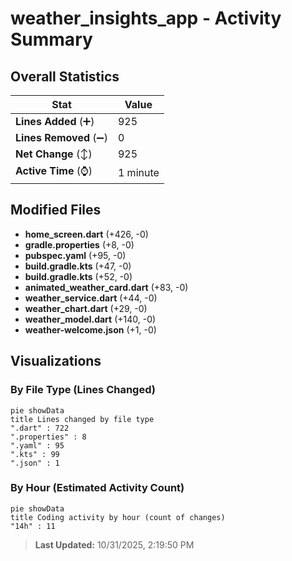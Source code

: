 # weather_insights_app - Activity Summary 

## Overall Statistics

| Stat                   | Value                                                             |
| ---------------------- | ----------------------------------------------------------------- |
| **Lines Added** (➕)   | 925                                          |
| **Lines Removed** (➖) | 0                                        |
| **Net Change** (↕)    | 925                |
| **Active Time** (⌚)   | 1 minute |


## Modified Files
- **home_screen.dart** (+426, -0)
- **gradle.properties** (+8, -0)
- **pubspec.yaml** (+95, -0)
- **build.gradle.kts** (+47, -0)
- **build.gradle.kts** (+52, -0)
- **animated_weather_card.dart** (+83, -0)
- **weather_service.dart** (+44, -0)
- **weather_chart.dart** (+29, -0)
- **weather_model.dart** (+140, -0)
- **weather-welcome.json** (+1, -0)

## Visualizations

### By File Type (Lines Changed)

```mermaid
pie showData
title Lines changed by file type
".dart" : 722
".properties" : 8
".yaml" : 95
".kts" : 99
".json" : 1
```

### By Hour (Estimated Activity Count)

```mermaid
pie showData
title Coding activity by hour (count of changes)
"14h" : 11
```


> **Last Updated:** 10/31/2025, 2:19:50 PM